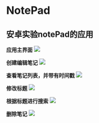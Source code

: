 # NotePad
## 安卓实验notePad的应用

**应用主界面** 
![](https://i.loli.net/2018/06/04/5b15270e676e4.jpg)

**创建编辑笔记**
![](https://i.loli.net/2018/06/04/5b152735af861.jpg)

**查看笔记列表，并带有时间戳** 
![](https://i.loli.net/2018/06/04/5b15276d39b38.jpg) 

**修改标题**
![](https://i.loli.net/2018/06/04/5b152786abffd.jpg) 

**根据标题进行搜索**
![](https://i.loli.net/2018/06/04/5b1527b0f34e8.jpg) 

**删除笔记**
![](https://i.loli.net/2018/06/04/5b1527d19b37a.jpg)

